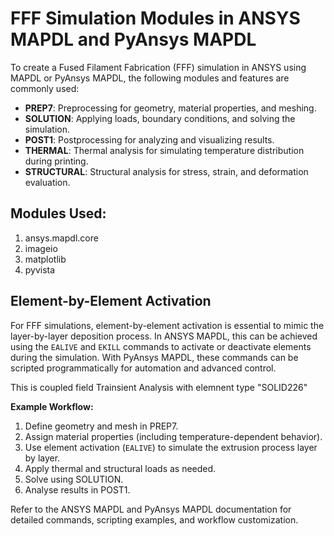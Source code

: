  # FFF Simulation Modules in ANSYS MAPDL and PyAnsys MAPDL

To create a Fused Filament Fabrication (FFF) simulation in ANSYS using MAPDL or PyAnsys MAPDL, the following modules and features are commonly used:

- **PREP7**: Preprocessing for geometry, material properties, and meshing.
- **SOLUTION**: Applying loads, boundary conditions, and solving the simulation.
- **POST1**: Postprocessing for analyzing and visualizing results.
- **THERMAL**: Thermal analysis for simulating temperature distribution during printing.
- **STRUCTURAL**: Structural analysis for stress, strain, and deformation evaluation.

## Modules Used:
1. ansys.mapdl.core
2. imageio
3. matplotlib
4. pyvista


## Element-by-Element Activation

For FFF simulations, element-by-element activation is essential to mimic the layer-by-layer deposition process. In ANSYS MAPDL, this can be achieved using the `EALIVE` and `EKILL` commands to activate or deactivate elements during the simulation. With PyAnsys MAPDL, these commands can be scripted programmatically for automation and advanced control.

This is coupled field Trainsient Analysis with elemnent type "SOLID226"

**Example Workflow:**
1. Define geometry and mesh in PREP7.
2. Assign material properties (including temperature-dependent behavior).
3. Use element activation (`EALIVE`) to simulate the extrusion process layer by layer.
4. Apply thermal and structural loads as needed.
5. Solve using SOLUTION.
6. Analyse results in POST1.


Refer to the ANSYS MAPDL and PyAnsys MAPDL documentation for detailed commands, scripting examples, and workflow customization.

